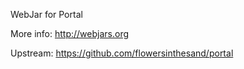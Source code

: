 WebJar for Portal

More info: http://webjars.org

Upstream: https://github.com/flowersinthesand/portal
